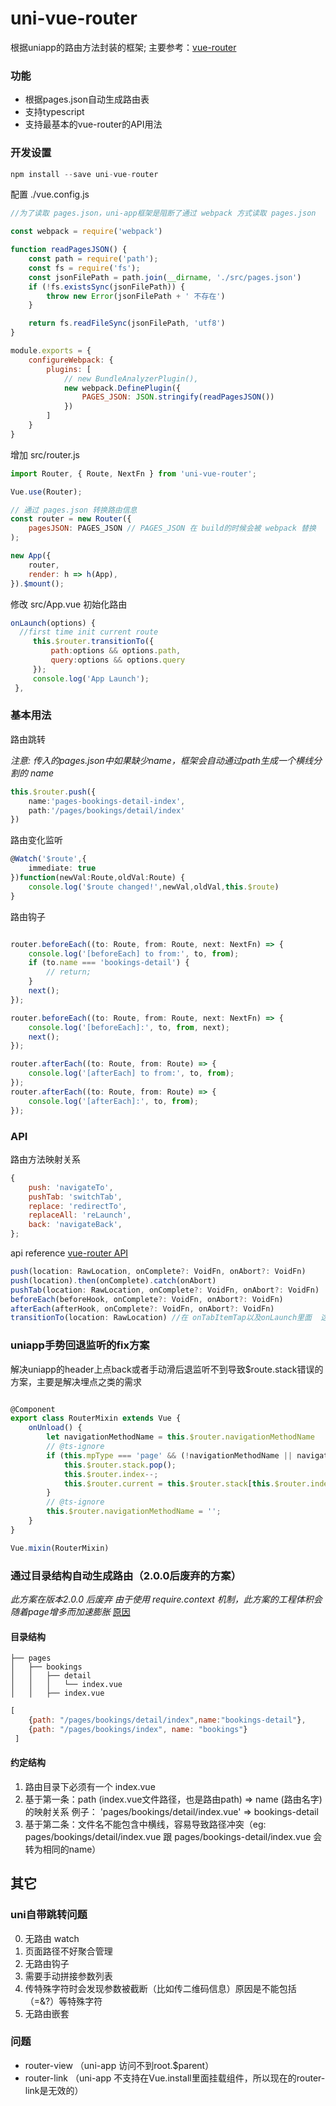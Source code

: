 #  uni-vue-router

根据uniapp的路由方法封装的框架;
主要参考：[vue-router](https://router.vuejs.org/)

### 功能

* 根据pages.json自动生成路由表
* 支持typescript
* 支持最基本的vue-router的API用法

### 开发设置

```js
npm install --save uni-vue-router
```

配置 ./vue.config.js

```js
//为了读取 pages.json，uni-app框架是阻断了通过 webpack 方式读取 pages.json

const webpack = require('webpack')

function readPagesJSON() {
    const path = require('path');
    const fs = require('fs');
    const jsonFilePath = path.join(__dirname, './src/pages.json')
    if (!fs.existsSync(jsonFilePath)) {
        throw new Error(jsonFilePath + ' 不存在')
    }

    return fs.readFileSync(jsonFilePath, 'utf8')
}

module.exports = {
    configureWebpack: {
        plugins: [
            // new BundleAnalyzerPlugin(),
            new webpack.DefinePlugin({
                PAGES_JSON: JSON.stringify(readPagesJSON())
            })
        ]
    }
}
```

增加 src/router.js

```js
import Router, { Route, NextFn } from 'uni-vue-router';

Vue.use(Router);

// 通过 pages.json 转换路由信息
const router = new Router({
    pagesJSON: PAGES_JSON // PAGES_JSON 在 build的时候会被 webpack 替换
);

new App({
    router,
    render: h => h(App),
}).$mount();
```

修改 src/App.vue  初始化路由

```js
onLaunch(options) {
  //first time init current route
     this.$router.transitionTo({
         path:options && options.path,
         query:options && options.query
     });
     console.log('App Launch');
 },
```
### 基本用法

路由跳转

*注意: 传入的pages.json中如果缺少name，框架会自动通过path生成一个横线分割的 name*

```ts
this.$router.push({
    name:'pages-bookings-detail-index',
    path:'/pages/bookings/detail/index'
})
```

路由变化监听

```ts 
@Watch('$route',{
    immediate: true
})function(newVal:Route,oldVal:Route) {
    console.log('$route changed!',newVal,oldVal,this.$route)
}
```

路由钩子

```ts

router.beforeEach((to: Route, from: Route, next: NextFn) => {
    console.log('[beforeEach] to from:', to, from);
    if (to.name === 'bookings-detail') {
        // return;
    }
    next();
});

router.beforeEach((to: Route, from: Route, next: NextFn) => {
    console.log('[beforeEach]:', to, from, next);
    next();
});

router.afterEach((to: Route, from: Route) => {
    console.log('[afterEach] to from:', to, from);
});
router.afterEach((to: Route, from: Route) => {
    console.log('[afterEach]:', to, from);
});

```

### API

路由方法映射关系

```js
{
    push: 'navigateTo',
    pushTab: 'switchTab',
    replace: 'redirectTo',
    replaceAll: 'reLaunch',
    back: 'navigateBack',
};
```

api reference [vue-router API](https://router.vuejs.org/api/#router-push)

```ts
push(location: RawLocation, onComplete?: VoidFn, onAbort?: VoidFn)
push(location).then(onComplete).catch(onAbort)
pushTab(location: RawLocation, onComplete?: VoidFn, onAbort?: VoidFn)
beforeEach(beforeHook, onComplete?: VoidFn, onAbort?: VoidFn)
afterEach(afterHook, onComplete?: VoidFn, onAbort?: VoidFn)
transitionTo(location: RawLocation) //在 onTabItemTap以及onLaunch里面  这种非手动调用的地方手动调用更新 $route
```


### uniapp手势回退监听的fix方案

解决uniapp的header上点back或者手动滑后退监听不到导致$route.stack错误的方案，主要是解决埋点之类的需求

```ts

@Component
export class RouterMixin extends Vue {
    onUnload() {
        let navigationMethodName = this.$router.navigationMethodName
        // @ts-ignore
        if (this.mpType === 'page' && (!navigationMethodName || navigationMethodName === 'push') && this.$router.stack.length > 1) {
            this.$router.stack.pop();
            this.$router.index--;
            this.$router.current = this.$router.stack[this.$router.index];
        }
        // @ts-ignore
        this.$router.navigationMethodName = '';
    }
}

Vue.mixin(RouterMixin)

```

### 通过目录结构自动生成路由（2.0.0后废弃的方案）

*此方案在版本2.0.0 后废弃*
*由于使用 require.context 机制，此方案的工程体积会随着page增多而加速膨胀*
[原因](https://stackoverflow.com/questions/54059179/what-is-require-context#:~:text=The%20intention%20is%20to%20tell,short%2C%20you%20would%20use%20require.)

#### 目录结构
```
├── pages
│   ├── bookings
│   │   ├── detail
│   │   │   └── index.vue
│   │   ├── index.vue
```

```js
[
    {path: "/pages/bookings/detail/index",name:"bookings-detail"},
    {path: "/pages/bookings/index", name: "bookings"}
 ]
```

#### 约定结构

1. 路由目录下必须有一个 index.vue
2. 基于第一条：path (index.vue文件路径，也是路由path) => name (路由名字) 的映射关系 例子： 'pages/bookings/detail/index.vue' => bookings-detail
3. 基于第二条：文件名不能包含中横线，容易导致路径冲突（eg: pages/bookings/detail/index.vue 跟 pages/bookings-detail/index.vue 会转为相同的name）

## 其它

### uni自带跳转问题

0. 无路由 watch
1. 页面路径不好聚合管理
2. 无路由钩子
3. 需要手动拼接参数列表
4. 传特殊字符时会发现参数被截断（比如传二维码信息）原因是不能包括（=&?）等特殊字符
5. 无路由嵌套

### 问题

* router-view （uni-app 访问不到root.$parent）
* router-link （uni-app 不支持在Vue.install里面挂载组件，所以现在的router-link是无效的）

